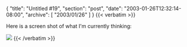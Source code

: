 {
  "title": "Untitled #19",
  "section": "post",
  "date": "2003-01-26T12:32:14-08:00",
  "archive": [
    "2003/01/26"
  ]
}
{{< verbatim >}}
<P>Here is a screen shot of what I'm currently thinking:</P><IMG src="/Stuff/JoeBlogger1.jpg">
{{< /verbatim >}}
